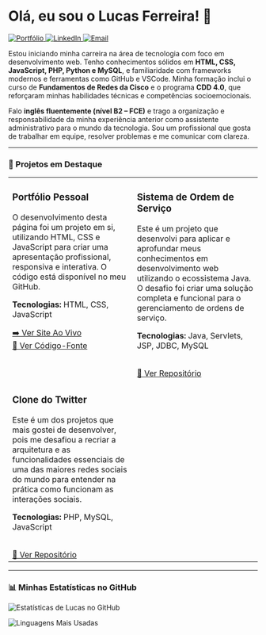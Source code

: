 # Olá, eu sou o Lucas Ferreira! 👋

<p align="left">
  <a href="https://lukitas20-beep.github.io/-Lukitas20-beep-/" target="https://lukitas20-beep.github.io/-Lukitas20-beep-/">
    <img src="https://img.shields.io/badge/Portfólio-Web-blue?style=for-the-badge&logo=google-chrome&logoColor=white" alt="Portfólio">
  </a>
  <a href="https://www.linkedin.com/in/lucas-ferreira-b38b9a138/" target="https://www.linkedin.com/in/lucas-ferreira-b38b9a138/">
    <img src="https://img.shields.io/badge/LinkedIn-0077B5?style=for-the-badge&logo=linkedin&logoColor=white" alt="LinkedIn">
  </a>
  <a href="mailto:lf8685741@gmail.com">
    <img src="https://img.shields.io/badge/Email-D14836?style=for-the-badge&logo=gmail&logoColor=white" alt="Email">
  </a>
</p>

Estou iniciando minha carreira na área de tecnologia com foco em desenvolvimento web. Tenho conhecimentos sólidos em **HTML, CSS, JavaScript, PHP, Python e MySQL**, e familiaridade com frameworks modernos e ferramentas como GitHub e VSCode. Minha formação inclui o curso de **Fundamentos de Redes da Cisco** e o programa **CDD 4.0**, que reforçaram minhas habilidades técnicas e competências socioemocionais.

Falo **inglês fluentemente (nível B2 – FCE)** e trago a organização e responsabilidade da minha experiência anterior como assistente administrativo para o mundo da tecnologia. Sou um profissional que gosta de trabalhar em equipe, resolver problemas e me comunicar com clareza.

---

### 🚀 Projetos em Destaque

<table width="100%">
  <tr>
    <td width="50%" valign="top">
      <h3>Portfólio Pessoal</h3>
      <p>O desenvolvimento desta página foi um projeto em si, utilizando HTML, CSS e JavaScript para criar uma apresentação profissional, responsiva e interativa. O código está disponível no meu GitHub.</p>
      <p><strong>Tecnologias:</strong> HTML, CSS, JavaScript</p>
      <a href="https://lukitas20-beep.github.io/-Lukitas20-beep-/" target="https://lukitas20-beep.github.io/-Lukitas20-beep-/">➡️ Ver Site Ao Vivo</a>
      <br>
      <a href="https://github.com/Lukitas20-beep/-Lukitas20-beep-" target="https://github.com/Lukitas20-beep/-Lukitas20-beep-">🔗 Ver Código-Fonte</a>
    </td>
    <td width="50%" valign="top">
      <h3>Sistema de Ordem de Serviço</h3>
      <p>Este é um projeto que desenvolvi para aplicar e aprofundar meus conhecimentos em desenvolvimento web utilizando o ecossistema Java. O desafio foi criar uma solução completa e funcional para o gerenciamento de ordens de serviço.</p>
      <p><strong>Tecnologias:</strong> Java, Servlets, JSP, JDBC, MySQL</p>
      <br>
      <a href="https://github.com/Lukitas20-beep/ordem_servico" target="https://github.com/Lukitas20-beep/ordem_servico">🔗 Ver Repositório</a>
    </td>
  </tr>
  <tr>
    <td width="50%" valign="top">
      <h3>Clone do Twitter</h3>
      <p>Este é um dos projetos que mais gostei de desenvolver, pois me desafiou a recriar a arquitetura e as funcionalidades essenciais de uma das maiores redes sociais do mundo para entender na prática como funcionam as interações sociais.</p>
      <p><strong>Tecnologias:</strong> PHP, MySQL, JavaScript</p>
      <br>
      <a href="https://github.com/Lukitas20-beep/twitter_clone" target="https://github.com/Lukitas20-beep/twitter_clone">🔗 Ver Repositório</a>
    </td>
    <td width="50%" valign="top">
      </td>
  </tr>
</table>

---

### 📊 Minhas Estatísticas no GitHub

![Estatísticas de Lucas no GitHub](https://github-readme-stats.vercel.app/api?username=lukitas20-beep&show_icons=true&theme=tokyonight&hide_border=true&include_all_commits=true&count_private=true&bg_color=1A1B27)

![Linguagens Mais Usadas](https://github-readme-stats.vercel.app/api/top-langs/?username=lukitas20-beep&layout=compact&theme=tokyonight&hide_border=true&langs_count=8&bg_color=1A1B27)
